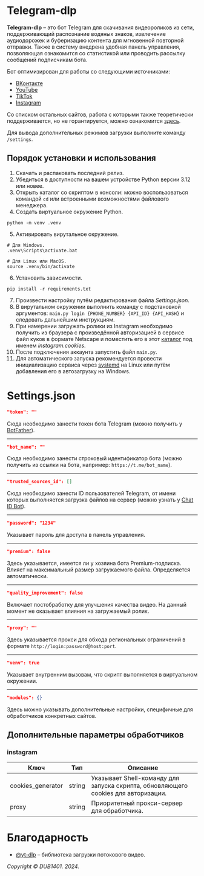# Telegram-dlp
**Telegram-dlp** – это бот Telegram для скачивания видеороликов из сети, поддерживающий распознание водяных знаков, извлечение аудиодорожек и буферизацию контента для мгновенной повторной отправки. Также в систему внедрена удобная панель управления, позволяющая ознакомится со статистикой или проводить рассылку сообщений подписчикам бота.

Бот оптимизирован для работы со следующими источниками:
* [ВКонтакте](https://vk.com/)
* [YouTube](https://www.youtube.com/)
* [TikTok](https://www.tiktok.com//)
* [Instagram](https://www.instagram.com/)

Со списком остальных сайтов, работа с которыми также теоретически поддерживается, но не горантируется, можно ознакомится [здесь](https://github.com/yt-dlp/yt-dlp).

Для вывода дополнительных режимов загрузки выполните команду `/settings`.

## Порядок установки и использования
1. Скачать и распаковать последний релиз.
2. Убедиться в доступности на вашем устройстве Python версии 3.12 или новее.
3. Открыть каталог со скриптом в консоли: можно воспользоваться командой `cd` или встроенными возможностями файлового менеджера.
4. Создать виртуальное окружение Python.
```
python -m venv .venv
```
5. Активировать вирутальное окружение. 
```Shell
# Для Windows.
.venv\Scripts\activate.bat

# Для Linux или MacOS.
source .venv/bin/activate
```
6. Установить зависимости.
```
pip install -r requirements.txt
```
7. Произвести настройку путём редактирования файла _Settings.json_.
8. В вирутальном окружении выполнить команду с подстановкой аргументов: `main.py login {PHONE_NUMBER} {API_ID} {API_HASH}` и следовать дальнейшим инструкциям.
9. При намерении загружать ролики из Instagram необходимо получить из браузера с произведённой авторизацией в сервисе файл куков в формате Netscape и поместить его в этот [каталог](yt-dlp) под именем _instagram.cookies_. 
10. После подключения аккаунта запустить файл `main.py`. 
11. Для автоматического запуска рекомендуется провести инициализацию сервиса через [systemd](systemd/README.md) на Linux или путём добавления его в автозагрузку на Windows.

# Settings.json
```JSON
"token": ""
```
Сюда необходимо занести токен бота Telegram (можно получить у [BotFather](https://t.me/BotFather)).
___
```JSON
"bot_name": ""
```
Сюда необходимо занести строковый идентификатор бота (можно получить из ссылки на бота, например: `https://t.me/bot_name`).
___
```JSON
"trusted_sources_id": []
```
Сюда необходимо занести ID пользователей Telegram, от имени которых выполняется загрузка файлов на сервер (можно узнать у [Chat ID Bot](https://t.me/chat_id_echo_bot)).
___
```JSON
"password": "1234"
```
Указывает пароль для доступа в панель управления.
___
```JSON
"premium": false
```
Здесь указывается, имеется ли у хозяина бота Premium-подписка. Влияет на максимальный размер загружаемого файла. Определяется автоматически.
___
```JSON
"quality_improvement": false
```
Включает постобработку для улучшения качества видео. На данный момент не оказывает влияния на загружаемый ролик.
___
```JSON
"proxy": ""
```
Здесь указывается прокси для обхода региональных ограничений в формате `http://login:password@host:port`.
___
```JSON
"venv": true
```
Указывает внутренним вызовам, что скрипт выполняется в виртуальном окружении.
___
```JSON
"modules": {}
```
Здесь можно указывать дополнительные настройки, специфичные для обработчиков конкретных сайтов.

## Дополнительные параметры обработчиков

### instagram
| **Ключ**          | **Тип** | **Описание**                                                                       |
|-------------------|---------|------------------------------------------------------------------------------------|
| cookies_generator | string  | Указывает Shell-команду для запуска скрипта, обновляющего cookies для авторизации. |
| proxy             | string  | Приоритетный прокси-сервер для обработчика.                                        |

# Благодарность
* [@yt-dlp](https://github.com/yt-dlp) – библиотека загрузки потокового видео.

_Copyright © DUB1401. 2024._